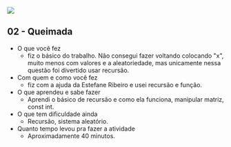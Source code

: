 
![](sua_foto.jpg)

## 02 - Queimada

- O que você fez
    - fiz o básico do trabalho. Não consegui fazer voltando colocando "x", muito menos com valores e a aleatoriedade, mas unicamente nessa questão foi divertido usar recursão.
- Com quem e como você fez
    - fiz com a ajuda da Estefane Ribeiro e usei recursão e função.
- O que aprendeu e sabe fazer
    - Aprendi o básico de recursão e como ela funciona, manipular matriz, const int. 
- O que tem dificuldade ainda
    - Recursão, sistema aleatório.
- Quanto tempo levou pra fazer a atividade
    - Aproximadamente 40 minutos.

